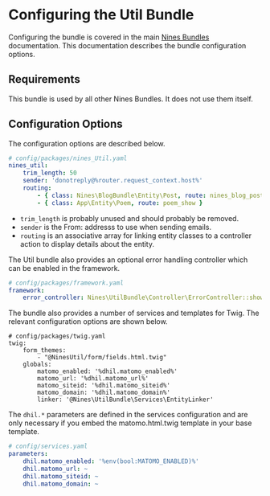 Configuring the Util Bundle
===========================

Configuring the bundle is covered in the main [Nines Bundles](../../README.md) 
documentation. This documentation describes the bundle configuration options.

Requirements
------------

This bundle is used by all other Nines Bundles. It does not use them itself.

Configuration Options
--------------------

The configuration options are described below.

```yaml
# config/packages/nines_Util.yaml
nines_util:
    trim_length: 50
    sender: 'donotreply@%router.request_context.host%'
    routing:
        - { class: Nines\BlogBundle\Entity\Post, route: nines_blog_post_show }
        - { class: App\Entity\Poem, route: poem_show }
```

- `trim_length` is probably unused and should probably be removed.
- `sender` is the From: addresss to use when sending emails.
- `routing` is an associative array for linking entity classes to a controller 
action to display details about the entity.

The Util bundle also provides an optional error handling controller which can
be enabled in the framework.

```yaml
# config/packages/framework.yaml
framework:
    error_controller: Nines\UtilBundle\Controller\ErrorController::show
```

The bundle also provides a number of services and templates for Twig. The 
relevant configuration options are shown below.

```twig
# config/packages/twig.yaml
twig:
    form_themes:
        - "@NinesUtil/form/fields.html.twig"
    globals:
        matomo_enabled: '%dhil.matomo_enabled%'
        matomo_url: '%dhil.matomo_url%'
        matomo_siteid: '%dhil.matomo_siteid%'
        matomo_domain: '%dhil.matomo_domain%'
        linker: '@Nines\UtilBundle\Services\EntityLinker'
```

The `dhil.*` parameters are defined in the services configuration and are only 
necessary if you embed the matomo.html.twig template in your base template.

```yaml
# config/services.yaml
parameters:
    dhil.matomo_enabled: '%env(bool:MATOMO_ENABLED)%'
    dhil.matomo_url: ~
    dhil.matomo_siteid: ~
    dhil.matomo_domain: ~
```
